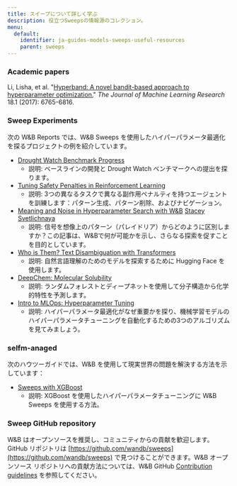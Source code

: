 ```yaml
---
title: スイープについて詳しく学ぶ
description: 役立つSweepsの情報源のコレクション。
menu:
  default:
    identifier: ja-guides-models-sweeps-useful-resources
    parent: sweeps
---
```


### Academic papers

Li, Lisha, et al. "[Hyperband: A novel bandit-based approach to hyperparameter optimization.](https://arxiv.org/pdf/1603.06560.pdf)" _The Journal of Machine Learning Research_ 18.1 (2017): 6765-6816.

### Sweep Experiments

次の W&B Reports では、W&B Sweeps を使用したハイパーパラメータ最適化を探るプロジェクトの例を紹介しています。

* [Drought Watch Benchmark Progress](https://wandb.ai/stacey/droughtwatch/reports/Drought-Watch-Benchmark-Progress--Vmlldzo3ODQ3OQ)
  * 説明: ベースラインの開発と Drought Watch ベンチマークへの提出を探ります。
* [Tuning Safety Penalties in Reinforcement Learning](https://wandb.ai/safelife/benchmark-sweeps/reports/Tuning-Safety-Penalties-in-Reinforcement-Learning---VmlldzoyNjQyODM)
  * 説明: 3つの異なるタスクで異なる副作用ペナルティを持つエージェントを訓練します：パターン生成、パターン削除、およびナビゲーション。
* [Meaning and Noise in Hyperparameter Search with W&B](https://wandb.ai/stacey/pytorch_intro/reports/Meaning-and-Noise-in-Hyperparameter-Search--Vmlldzo0Mzk5MQ) [Stacey Svetlichnaya](https://wandb.ai/stacey)
  * 説明: 信号を想像上のパターン（パレイドリア）からどのように区別しますか？この記事は、W&Bで何が可能かを示し、さらなる探索を促すことを目的としています。
* [Who is Them? Text Disambiguation with Transformers](https://wandb.ai/stacey/winograd/reports/Who-is-Them-Text-Disambiguation-with-Transformers--VmlldzoxMDU1NTc)
  * 説明: 自然言語理解のためのモデルを探索するために Hugging Face を使用します。
* [DeepChem: Molecular Solubility](https://wandb.ai/stacey/deepchem_molsol/reports/DeepChem-Molecular-Solubility--VmlldzoxMjQxMjM)
  * 説明: ランダムフォレストとディープネットを使用して分子構造から化学的特性を予測します。
* [Intro to MLOps: Hyperparameter Tuning](https://wandb.ai/iamleonie/Intro-to-MLOps/reports/Intro-to-MLOps-Hyperparameter-Tuning--VmlldzozMTg2OTk3)
  * 説明: ハイパーパラメータ最適化がなぜ重要かを探り、機械学習モデルのハイパーパラメータチューニングを自動化するための3つのアルゴリズムを見てみましょう。

### selfm-anaged

次のハウツーガイドでは、W&B を使用して現実世界の問題を解決する方法を示しています：

* [Sweeps with XGBoost](https://github.com/wandb/examples/blob/master/examples/wandb-sweeps/sweeps-xgboost/xgboost_tune.py)
  * 説明: XGBoost を使用したハイパーパラメータチューニングに W&B Sweeps を使用する方法。

### Sweep GitHub repository

W&B はオープンソースを推奨し、コミュニティからの貢献を歓迎します。GitHub リポジトリは [https://github.com/wandb/sweeps](https://github.com/wandb/sweeps) で見つけることができます。W&B オープンソース リポジトリへの貢献方法については、W&B GitHub [Contribution guidelines](https://github.com/wandb/wandb/blob/master/CONTRIBUTING.md) を参照してください。